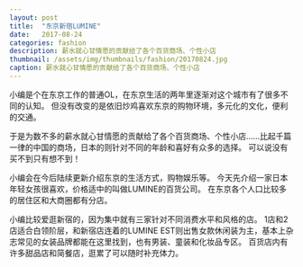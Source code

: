 ```yaml
---
layout: post
title:  "东京新宿LUMINE"
date:   2017-08-24
categories: fashion
description: 薪水就心甘情愿的贡献给了各个百货商场、个性小店
thumbnail: /assets/img/thumbnails/fashion/20170824.jpg
caption: 薪水就心甘情愿的贡献给了各个百货商场、个性小店
---
```


小编是个在东京工作的普通OL，在东京生活的两年里逐渐对这个城市有了很多不同的认知。
但没有改变的是依旧炒鸡喜欢东京的购物环境，多元化的文化，便利的交通。

于是为数不多的薪水就心甘情愿的贡献给了各个百货商场、个性小店……比起千篇一律的中国的商场，日本的则针对不同的年龄和喜好有众多的选择。
可以说没有买不到只有想不到！

小编会在今后陆续更新介绍东京的生活方式，购物娱乐等。
今天先介绍一家日本年轻女孩很喜欢，价格适中的叫做LUMINE的百货公司。
在东京各个人口比较多的居住区和大商圈都有分店。

小编比较爱逛新宿的，因为集中就有三家针对不同消费水平和风格的店。
1店和2店适合白领阶层，和新宿店连着的LUMINE EST则出售女款休闲装为主，基本上杂志常见的女装品牌都能在这里找到，也有男装、童装和化妆品专区。
百货店内有许多甜品店和简餐店，逛累了可以随时补充体力。